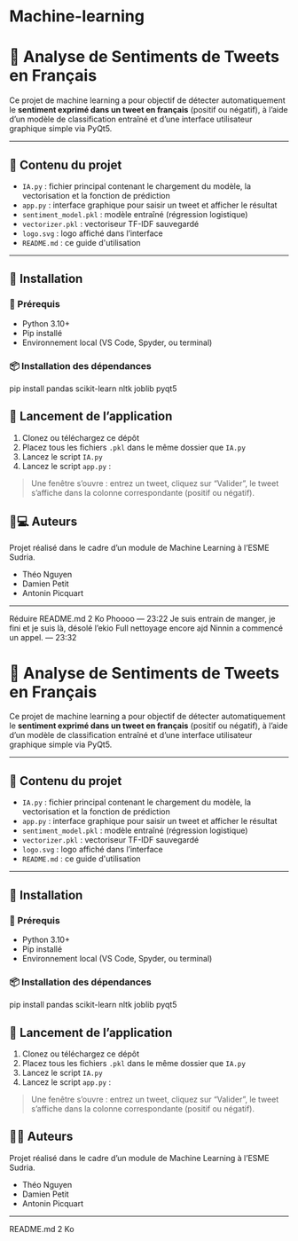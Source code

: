 # Machine-learning
# 🧠 Analyse de Sentiments de Tweets en Français

Ce projet de machine learning a pour objectif de détecter automatiquement le **sentiment exprimé dans un tweet en français** (positif ou négatif), à l’aide d’un modèle de classification entraîné et d’une interface utilisateur graphique simple via PyQt5.

---

## 📁 Contenu du projet

- `IA.py` : fichier principal contenant le chargement du modèle, la vectorisation et la fonction de prédiction
- `app.py` : interface graphique pour saisir un tweet et afficher le résultat
- `sentiment_model.pkl` : modèle entraîné (régression logistique)
- `vectorizer.pkl` : vectoriseur TF-IDF sauvegardé
- `logo.svg` : logo affiché dans l’interface
- `README.md` : ce guide d'utilisation

---

## 🚀 Installation

### 🔧 Prérequis
- Python 3.10+
- Pip installé
- Environnement local (VS Code, Spyder, ou terminal)

### 📦 Installation des dépendances


pip install pandas scikit-learn nltk joblib pyqt5


## 🧪 Lancement de l’application

1. Clonez ou téléchargez ce dépôt
2. Placez tous les fichiers `.pkl` dans le même dossier que `IA.py`
3. Lancez le script `IA.py`
3. Lancez le script `app.py` :


> Une fenêtre s’ouvre : entrez un tweet, cliquez sur “Valider”, le tweet s’affiche dans la colonne correspondante (positif ou négatif).


## 👨💻 Auteurs

Projet réalisé dans le cadre d’un module de Machine Learning à l’ESME Sudria.

- Théo Nguyen  
- Damien Petit  
- Antonin Picquart

---
Réduire
README.md
2 Ko
Phoooo — 23:22
Je suis entrain de manger, je fini et je suis là, désolé l’ekio
Full nettoyage encore ajd
Ninnin
 a commencé un appel. — 23:32
﻿
# 🧠 Analyse de Sentiments de Tweets en Français

Ce projet de machine learning a pour objectif de détecter automatiquement le **sentiment exprimé dans un tweet en français** (positif ou négatif), à l’aide d’un modèle de classification entraîné et d’une interface utilisateur graphique simple via PyQt5.

---

## 📁 Contenu du projet

- `IA.py` : fichier principal contenant le chargement du modèle, la vectorisation et la fonction de prédiction
- `app.py` : interface graphique pour saisir un tweet et afficher le résultat
- `sentiment_model.pkl` : modèle entraîné (régression logistique)
- `vectorizer.pkl` : vectoriseur TF-IDF sauvegardé
- `logo.svg` : logo affiché dans l’interface
- `README.md` : ce guide d'utilisation

---

## 🚀 Installation

### 🔧 Prérequis
- Python 3.10+
- Pip installé
- Environnement local (VS Code, Spyder, ou terminal)

### 📦 Installation des dépendances


pip install pandas scikit-learn nltk joblib pyqt5


## 🧪 Lancement de l’application

1. Clonez ou téléchargez ce dépôt
2. Placez tous les fichiers `.pkl` dans le même dossier que `IA.py`
3. Lancez le script `IA.py`
3. Lancez le script `app.py` :


> Une fenêtre s’ouvre : entrez un tweet, cliquez sur “Valider”, le tweet s’affiche dans la colonne correspondante (positif ou négatif).


## 👨‍💻 Auteurs

Projet réalisé dans le cadre d’un module de Machine Learning à l’ESME Sudria.

- Théo Nguyen  
- Damien Petit  
- Antonin Picquart

---
README.md
2 Ko
